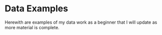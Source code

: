 # Data Examples

Herewith are examples of my data work as a beginner that I will update as more material is complete.